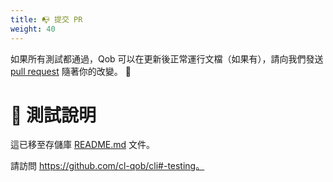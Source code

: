 ```yaml
---
title: 📭 提交 PR
weight: 40
---
```


如果所有測試都通過，Qob 可以在更新後正常運行文檔（如果有），請向我們發送 [pull request](https://github.com/cl-qob/cli/pulls)
隨著你的改變。 🎊

# 🧪 測試說明

這已移至存儲庫 [README.md](https://github.com/cl-qob/cli/blob/master/README.md) 文件。

請訪問 https://github.com/cl-qob/cli#-testing。
